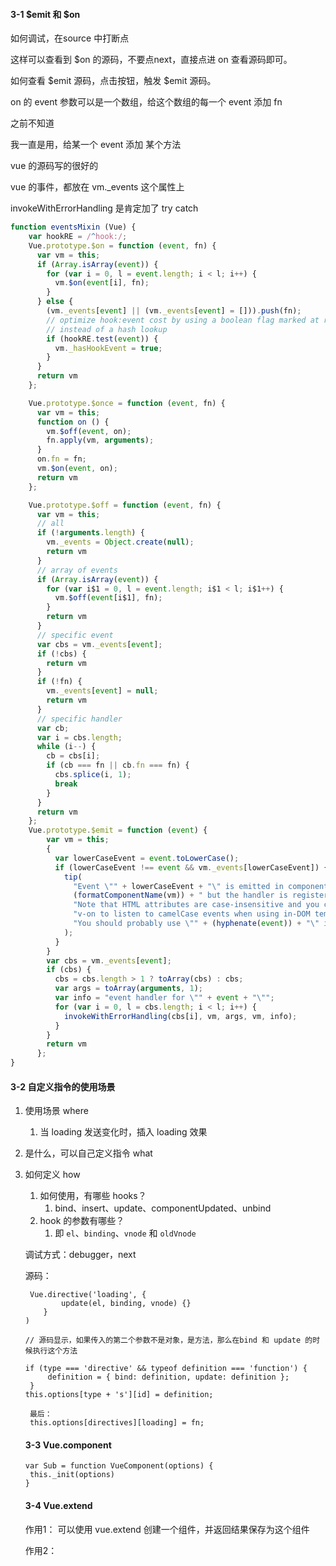 #### 3-1 $emit 和 $on

如何调试，在source 中打断点

这样可以查看到 $on 的源码，不要点next，直接点进 on 查看源码即可。

如何查看 $emit 源码，点击按钮，触发 $emit 源码。

on 的 event 参数可以是一个数组，给这个数组的每一个 event 添加 fn

之前不知道

我一直是用，给某一个 event 添加 某个方法

vue 的源码写的很好的

vue 的事件，都放在 vm._events 这个属性上

invokeWithErrorHandling 是肯定加了 try catch

```js
function eventsMixin (Vue) {
    var hookRE = /^hook:/;
    Vue.prototype.$on = function (event, fn) {
      var vm = this;
      if (Array.isArray(event)) {
        for (var i = 0, l = event.length; i < l; i++) {
          vm.$on(event[i], fn);
        }
      } else {
        (vm._events[event] || (vm._events[event] = [])).push(fn);
        // optimize hook:event cost by using a boolean flag marked at registration
        // instead of a hash lookup
        if (hookRE.test(event)) {
          vm._hasHookEvent = true;
        }
      }
      return vm
    };

    Vue.prototype.$once = function (event, fn) {
      var vm = this;
      function on () {
        vm.$off(event, on);
        fn.apply(vm, arguments);
      }
      on.fn = fn;
      vm.$on(event, on);
      return vm
    };

    Vue.prototype.$off = function (event, fn) {
      var vm = this;
      // all
      if (!arguments.length) {
        vm._events = Object.create(null);
        return vm
      }
      // array of events
      if (Array.isArray(event)) {
        for (var i$1 = 0, l = event.length; i$1 < l; i$1++) {
          vm.$off(event[i$1], fn);
        }
        return vm
      }
      // specific event
      var cbs = vm._events[event];
      if (!cbs) {
        return vm
      }
      if (!fn) {
        vm._events[event] = null;
        return vm
      }
      // specific handler
      var cb;
      var i = cbs.length;
      while (i--) {
        cb = cbs[i];
        if (cb === fn || cb.fn === fn) {
          cbs.splice(i, 1);
          break
        }
      }
      return vm
    };
    Vue.prototype.$emit = function (event) {
        var vm = this;
        {
          var lowerCaseEvent = event.toLowerCase();
          if (lowerCaseEvent !== event && vm._events[lowerCaseEvent]) {
            tip(
              "Event \"" + lowerCaseEvent + "\" is emitted in component " +
              (formatComponentName(vm)) + " but the handler is registered for \"" + event + "\". " +
              "Note that HTML attributes are case-insensitive and you cannot use " +
              "v-on to listen to camelCase events when using in-DOM templates. " +
              "You should probably use \"" + (hyphenate(event)) + "\" instead of \"" + event + "\"."
            );
          }
        }
        var cbs = vm._events[event];
        if (cbs) {
          cbs = cbs.length > 1 ? toArray(cbs) : cbs;
          var args = toArray(arguments, 1);
          var info = "event handler for \"" + event + "\"";
          for (var i = 0, l = cbs.length; i < l; i++) {
            invokeWithErrorHandling(cbs[i], vm, args, vm, info);
          }
        }
        return vm
      };
}

```



#### 3-2  自定义指令的使用场景

1. 使用场景 where

   1. 当 loading 发送变化时，插入 loading 效果

2. 是什么，可以自己定义指令 what

3. 如何定义 how

   1. 如何使用，有哪些 hooks？
      1. bind、insert、update、componentUpdated、unbind
   2. hook 的参数有哪些？
      1. 即 `el`、`binding`、`vnode` 和 `oldVnode`

   

   调试方式：debugger，next

   源码：

   ```
    Vue.directive('loading', {
           update(el, binding, vnode) {}
       }
   )
   
   // 源码显示，如果传入的第二个参数不是对象，是方法，那么在bind 和 update 的时候执行这个方法
   
   if (type === 'directive' && typeof definition === 'function') {
    	definition = { bind: definition, update: definition };
    }
   this.options[type + 's'][id] = definition;
    
    最后：
    this.options[directives][loading] = fn;
   ```

   

   #### 3-3 Vue.component

   ```
   var Sub = function VueComponent(options) {
   	this._init(options)
   }
   ```

   #### 3-4 Vue.extend

   作用1： 可以使用 vue.extend 创建一个组件，并返回结果保存为这个组件

   作用2：

   

   

   



